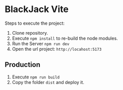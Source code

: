 # BlackJack Vite

Steps to execute the project:

1. Clone repository.
2. Execute ```npm install``` to re-build the node modules.
3. Run the Server ```npm run dev```
4. Open the url project: ```http://locahost:5173```

## Production

1. Execute ```npm run build```
2. Copy the folder ```dist``` and deploy it.
